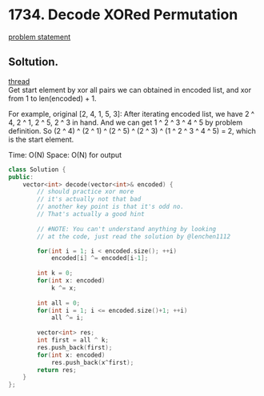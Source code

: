 # 1734. Decode XORed Permutation

[problem statement](https://leetcode.com/problems/decode-xored-permutation/)

## Soltution.
[thread](https://leetcode.com/problems/decode-xored-permutation/discuss/1031069/Clean-Python-3-O(N))    
Get start element by xor all pairs we can obtained in encoded list, and xor from 1 to len(encoded) + 1.

For example, original [2, 4, 1, 5, 3]:
After iterating encoded list, we have 2 ^ 4, 2 ^ 1, 2 ^ 5, 2 ^ 3 in hand.
And we can get 1 ^ 2 ^ 3 ^ 4 ^ 5 by problem definition.
So (2 ^ 4) ^ (2 ^ 1) ^ (2 ^ 5) ^ (2 ^ 3) ^ (1 ^ 2 ^ 3 ^ 4 ^ 5) = 2, which is the start element.

Time: O(N)
Space: O(N) for output

```cpp
class Solution {
public:
    vector<int> decode(vector<int>& encoded) {
        // should practice xor more
        // it's actually not that bad
        // another key point is that it's odd no.
        // That's actually a good hint
        
        // #NOTE: You can't understand anything by looking
        // at the code, just read the solution by @lenchen1112

        for(int i = 1; i < encoded.size(); ++i)
            encoded[i] ^= encoded[i-1];
        
        int k = 0;
        for(int x: encoded)
            k ^= x;
        
        int all = 0;
        for(int i = 1; i <= encoded.size()+1; ++i)
            all ^= i; 
        
        vector<int> res;
        int first = all ^ k;
        res.push_back(first);
        for(int x: encoded)
            res.push_back(x^first);
        return res;
    }
};
```
